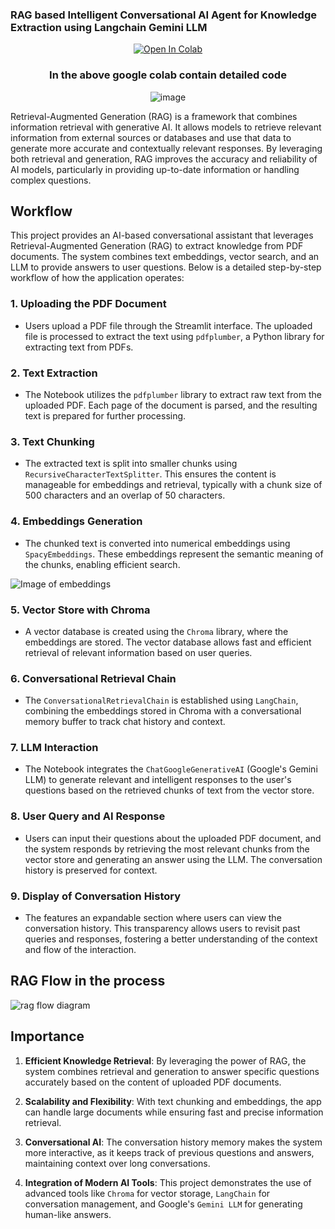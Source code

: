 ### RAG based Intelligent Conversational AI Agent for Knowledge Extraction using Langchain Gemini LLM


<div align ="center">

[![Open In Colab](https://colab.research.google.com/assets/colab-badge.svg)](https://colab.research.google.com/drive/1rUJ_wBEYFZsFijDzjOjI8QD9IBeLfB2s?usp=sharing)

</div>
<div align ="center">

### In the above google colab contain detailed code 
</div>


<div align ="center">

   
![image](https://miro.medium.com/v2/resize:fit:1400/format:webp/1*SuS0D_-uSf5RnLuUlqgytw.png)

</div>



Retrieval-Augmented Generation (RAG) is a framework that combines information retrieval with generative AI. It allows models to retrieve relevant information from external sources or databases and use that data to generate more accurate and contextually relevant responses. By leveraging both retrieval and generation, RAG improves the accuracy and reliability of AI models, particularly in providing up-to-date information or handling complex questions.

## **Workflow**

This project provides an AI-based conversational assistant that leverages Retrieval-Augmented Generation (RAG) to extract knowledge from PDF documents. The system combines text embeddings, vector search, and an LLM to provide answers to user questions. Below is a detailed step-by-step workflow of how the application operates:

### 1. **Uploading the PDF Document**
   - Users upload a PDF file through the Streamlit interface. The uploaded file is processed to extract the text using `pdfplumber`, a Python library for extracting text from PDFs.
   
### 2. **Text Extraction**
   - The Notebook utilizes the `pdfplumber` library to extract raw text from the uploaded PDF. Each page of the document is parsed, and the resulting text is prepared for further processing.

### 3. **Text Chunking**
   - The extracted text is split into smaller chunks using `RecursiveCharacterTextSplitter`. This ensures the content is manageable for embeddings and retrieval, typically with a chunk size of 500 characters and an overlap of 50 characters.

### 4. **Embeddings Generation**
   - The chunked text is converted into numerical embeddings using `SpacyEmbeddings`. These embeddings represent the semantic meaning of the chunks, enabling efficient search.
     
![Image of embeddings](https://github.com/Pavansomisetty21/RAG-based-Intelligent-Conversational-AI-Agent-for-Knowledge-Extraction-Using-LangChain-Gemini-LLM/blob/main/Images/embedding.jpg)

### 5. **Vector Store with Chroma**
   - A vector database is created using the `Chroma` library, where the embeddings are stored. The vector database allows fast and efficient retrieval of relevant information based on user queries.

### 6. **Conversational Retrieval Chain**
   - The `ConversationalRetrievalChain` is established using `LangChain`, combining the embeddings stored in Chroma with a conversational memory buffer to track chat history and context.

### 7. **LLM Interaction**
   - The Notebook integrates the `ChatGoogleGenerativeAI` (Google's Gemini LLM) to generate relevant and intelligent responses to the user's questions based on the retrieved chunks of text from the vector store.

### 8. **User Query and AI Response**
   - Users can input their questions about the uploaded PDF document, and the system responds by retrieving the most relevant chunks from the vector store and generating an answer using the LLM. The conversation history is preserved for context.

### 9. **Display of Conversation History**
   - The features an expandable section where users can view the conversation history. This transparency allows users to revisit past queries and responses, fostering a better understanding of the context and flow of the interaction.


## RAG Flow in the process 
![rag flow diagram](https://github.com/Pavansomisetty21/RAG-based-Intelligent-Conversational-AI-Agent-for-Knowledge-Extraction-Using-LangChain-Gemini-LLM/blob/main/Images/RAG.jpg)

## **Importance**

1. **Efficient Knowledge Retrieval**: By leveraging the power of RAG, the system combines retrieval and generation to answer specific questions accurately based on the content of uploaded PDF documents.

2. **Scalability and Flexibility**: With text chunking and embeddings, the app can handle large documents while ensuring fast and precise information retrieval.

3. **Conversational AI**: The conversation history memory makes the system more interactive, as it keeps track of previous questions and answers, maintaining context over long conversations.

4. **Integration of Modern AI Tools**: This project demonstrates the use of advanced tools like `Chroma` for vector storage, `LangChain` for conversation management, and Google's `Gemini LLM` for generating human-like answers.

